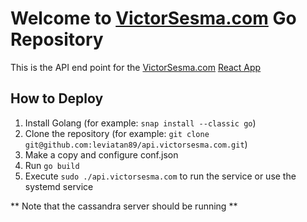 # Welcome to [VictorSesma.com](https://victorsesma.com) Go Repository

This is the API end point for the [VictorSesma.com](https://victorsesma.com) [React App](https://github.com/leviatan89/victorsesma.com)

## How to Deploy

1. Install Golang (for example: `snap install --classic go`)
2. Clone the repository (for example: `git clone git@github.com:leviatan89/api.victorsesma.com.git`)
3. Make a copy and configure conf.json
4. Run `go build`
5. Execute `sudo ./api.victorsesma.com` to run the service or use the systemd service

** Note that the cassandra server should be running **